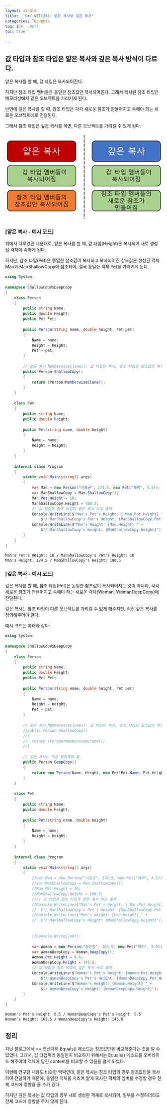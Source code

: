 ```yaml
---
layout: single
title:  "C#/.NET(26): 얕은 복사와 깊은 복사"
categories: Thoughts
tag: [C#, .NET]
toc: true 

---
```


## 값 타입과 참조 타입은 얕은 복사와 깊은 복사 방식이 다르다.

얕은 복사를 할 때, 값 타입은 복사되어진다. 

하지만 참조 타입 멤버들은 동일한 참조값만 복사되어진다. 그래서 복사된 참조 타입은 메모리상에서 같은 오브젝트를 가리키게 된다.



반면에 깊은 복사를 할 때, 참조 타입은 각각 새로운 참조가 만들어지고 속해야 되는 새로운 오브젝트에로 전달된다. 

그래서 참조 타입은 깊은 복사를 하면, 다른 오브젝트를 가리킬 수 있게 된다.

![image-20220709141123641](/assets/img/image-20220709141123641.png)







### [얕은 복사 - 예시 코드]

위에서 다루었던 내용대로, 얕은 복사를 할 때, 값 타입(Height)은 복사되어 새로 생성된 객체에 속하게 된다.

하지만, 참조 타입(Pet)은 동일한 참조값이 복사되고 복사되어진 참조값은 생성된 객체 Man과 ManShallowCopy에 참조되어, 결국 동일한 객체 Pet을 가리키게 된다. 

```c#
using System;

namespace ShallowCopVSDeepCopy
{
	class Person
	{
		public string Name;
		public double Height;
		public Pet Pet;

		public Person(string name, double height, Pet pet)
		{
			Name = name;
			Height = height;
			Pet = pet;
		}

		// 얕은 복사 MemberwiseClone(): 값 타입은 복사, 참조 타입은 참조값만 복사 
		public Person ShallowCopy()
		{
			return (Person)MemberwiseClone();
		}
	}

	class Pet
	{
		public string Name;
		public double Height;

		public Pet(string name, double height)
		{
			Name = name;
			Height = height;
		}
	}

	internal class Program
	{
		static void Main(string[] args)
		{
			var Man = new Person("이동규", 174.5, new Pet("해피", 4.5));
			var ManShallowCopy = Man.ShallowCopy();
			Man.Pet.Height = 10;
			ManShallowCopy.Height = 190.5;
			// 값 타입과 참조 타입의 얕은 복사 비교 출력
			Console.WriteLine($"Man's Pet's Height: { Man.Pet.Height} " +
				$"/ ManShallowCopy's Pet's Height: {ManShallowCopy.Pet.Height}");
			Console.WriteLine($"Man's Height: {Man.Height} " +
				$"/ ManShallowCopy's Height: {ManShallowCopy.Height}");
		}
	}
}
```

```
Man's Pet's Height: 10 / ManShallowCopy's Pet's Height: 10
Man's Height: 174.5 / ManShallowCopy's Height: 190.5
```







### [깊은 복사 - 예시 코드]

깊은 복사를 할 때, 참조 타입(Pet)은 동일한 참조값이 복사되어지는 것이 아니라, 각각 새로운 참조가 만들어지고 속해야 하는 새로운 객체(Woman, WomanDeepCopy)에 전달된다. 

깊은 복사는 참조 타입이 다른 오브젝트를 가리킬 수 있게 해주지만, 직접 깊은 복사를 정의해주어야 한다.

예시 코드는 아래와 같다.

```c#
using System;

namespace ShallowCopVSDeepCopy
{
	class Person
	{
		public string Name;
		public double Height;
		public Pet Pet;

		public Person(string name, double height, Pet pet)
		{
			Name = name;
			Height = height;
			Pet = pet;
		}

		// 얕은 복사 MemberwiseClone(): 값 타입은 복사, 참조 타입은 참조값만 복사 
		//public Person ShallowCopy()
		//{
		//	return (Person)MemberwiseClone();
		//}

		// 깊은 복사는 직접 정의해야 함.
		public Person DeepCopy()
		{
			return new Person(Name, Height, new Pet(Pet.Name, Pet.Height));
		}
	}

	class Pet
	{
		public string Name;
		public double Height;

		public Pet(string name, double height)
		{
			Name = name;
			Height = height;
		}
	}

	internal class Program
	{
		static void Main(string[] args)
		{
			//var Man = new Person("이동규", 174.5, new Pet("해피", 4.5));
			//var ManShallowCopy = Man.ShallowCopy();
			//Man.Pet.Height = 10;
			//ManShallowCopy.Height = 190.5;
			//// 값 타입과 참조 타입의 얕은 복사 비교 출력
			//Console.WriteLine($"Man's Pet's Height: { Man.Pet.Height} " +
			//	$"/ ManShallowCopy's Pet's Height: {ManShallowCopy.Pet.Height}");
			//Console.WriteLine($"Man's Height: {Man.Height} " +
			//	$"/ ManShallowCopy's Height: {ManShallowCopy.Height}");


			//Console.WriteLine();

			var Woman = new Person("정은정", 165.5, new Pet("럭키", 5.5));
			var WomanDeepCopy = Woman.DeepCopy();
			Woman.Pet.Height = 6.5;
			WomanDeepCopy.Height = 145.8;
			// 값 타입과 참조 타입의 깊은 복사 비교 출력
			Console.WriteLine($"Woman's Pet's Height: {Woman.Pet.Height} " +
				$"/ WomanDeepCopy's Pet's Height: {WomanDeepCopy.Pet.Height}");
			Console.WriteLine($"Woman's Height: {Woman.Height} " +
				$"/ WomanDeepCopy's Height: {WomanDeepCopy.Height}");
		}
	}
}
```

```
Woman's Pet's Height: 6.5 / WomanDeepCopy's Pet's Height: 5.5
Woman's Height: 165.5 / WomanDeepCopy's Height: 145.8
```







## 정리

지난 블로그에서 == 연산자와 Equals() 메소드는 참조값만을 비교해준다는 것을 알 수 있었다. 그래서, 값 타입끼리 동일한지 비교하기 위해서는 Equals() 메소드를 오버라이드 해주어야 객체에 담긴 content를 비교할 수 있음을 알게 되었다.

이번에 연구한 내용도 비슷한 맥락인데, 얕은 복사는 참조 타입의 경우 참조값만을 복사하여 전달하기 때문에, 동일한 객체를 가리켜  얕게 복사한 객체의 멤버를 수정할 경우 전체 코드에 영향을 줄 수가 있다.

하지만 깊은 복사는 값 타입의 경우 새로 생성한 객체로 복사되어, 일부를 수정하더라도 전체 코드에 영향을 주지 않게 된다.